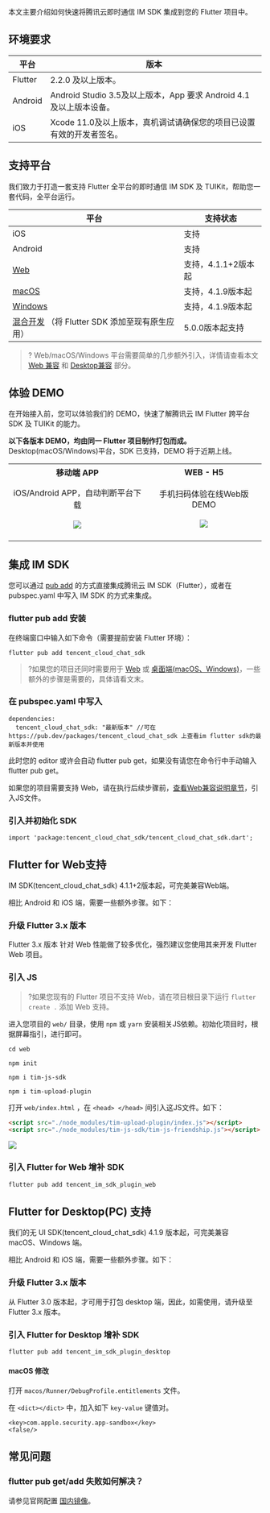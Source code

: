 本文主要介绍如何快速将腾讯云即时通信 IM SDK 集成到您的 Flutter 项目中。

## 环境要求

| 平台 | 版本 |
|---------|---------|
| Flutter | 2.2.0 及以上版本。 |
|Android|Android Studio 3.5及以上版本，App 要求 Android 4.1及以上版本设备。|
|iOS|Xcode 11.0及以上版本，真机调试请确保您的项目已设置有效的开发者签名。|

## 支持平台

我们致力于打造一套支持 Flutter 全平台的即时通信 IM SDK 及 TUIKit，帮助您一套代码，全平台运行。

| 平台 | 支持状态|
|---------|---------|
| iOS | 支持 |
| Android | 支持 |
| [Web](#web) | 支持，4.1.1+2版本起 |
| [macOS](#pc) | 支持，4.1.9版本起 |
| [Windows](#pc) | 支持，4.1.9版本起 |
| [混合开发](https://www.tencentcloud.com/document/product/1047/51456) （将 Flutter SDK 添加至现有原生应用） | 5.0.0版本起支持 |

>? Web/macOS/Windows 平台需要简单的几步额外引入，详情请查看本文 [Web 兼容](#web) 和 [Desktop兼容](#pc) 部分。

## 体验 DEMO

在开始接入前，您可以体验我们的 DEMO，快速了解腾讯云 IM Flutter 跨平台 SDK 及 TUIKit 的能力。

**以下各版本 DEMO，均由同一 Flutter 项目制作打包而成。** Desktop(macOS/Windows)平台，SDK 已支持，DEMO 将于近期上线。

<table style="text-align:center; vertical-align:middle; max-width: 800px">
  <tr>
    <th style="text-align:center;">移动端 APP</th>
    <th style="text-align:center;">WEB - H5</th>
  </tr>
  <tr>
    <td><div style="display: flex; justify-content: center; align-items: center; flex-direction: column; padding-top: 10px">iOS/Android APP，自动判断平台下载<img style="max-width:200px; margin: 20px 0 20px 0" src="https://qcloudimg.tencent-cloud.cn/raw/ca2aaff551410c74fce48008c771b9f6.png"/></div></td>
    <td><div style="display: flex; justify-content: center; align-items: center; flex-direction: column; padding-top: 10px">手机扫码体验在线Web版DEMO<img style="max-width:200px; margin: 20px 0 20px 0" src="https://qcloudimg.tencent-cloud.cn/raw/3c79e8bb16dd0eeab35e894a690e0444.png"/></div></td>
  </tr>
</table>

## 集成 IM SDK

您可以通过 [pub add](https://pub.dev/packages/tencent_cloud_chat_sdk) 的方式直接集成腾讯云 IM SDK（Flutter），或者在 pubspec.yaml 中写入 IM SDK 的方式来集成。

### flutter pub add 安装

在终端窗口中输入如下命令（需要提前安装 Flutter 环境）：

```
flutter pub add tencent_cloud_chat_sdk
```

>?如果您的项目还同时需要用于 [Web](#web) 或 [桌面端(macOS、Windows)](#pc)，一些额外的步骤是需要的，具体请看文末。

### 在 pubspec.yaml 中写入

```
dependencies:
  tencent_cloud_chat_sdk: "最新版本" //可在https://pub.dev/packages/tencent_cloud_chat_sdk 上查看im flutter sdk的最新版本并使用
```

此时您的 editor 或许会自动 flutter pub get，如果没有请您在命令行中手动输入 flutter pub get。

如果您的项目需要支持 Web，请在执行后续步骤前，[查看Web兼容说明章节](#web)，引入JS文件。

### 引入并初始化 SDK

```
import 'package:tencent_cloud_chat_sdk/tencent_cloud_chat_sdk.dart';
```

## Flutter for Web支持[](id:web)

IM SDK(tencent_cloud_chat_sdk) 4.1.1+2版本起，可完美兼容Web端。

相比 Android 和 iOS 端，需要一些额外步骤。如下：

### 升级 Flutter 3.x 版本

Flutter 3.x 版本 针对 Web 性能做了较多优化，强烈建议您使用其来开发 Flutter Web 项目。

### 引入 JS

>?如果您现有的 Flutter 项目不支持 Web，请在项目根目录下运行 `flutter create .` 添加 Web 支持。

进入您项目的 `web/` 目录，使用 `npm` 或 `yarn` 安装相关JS依赖。初始化项目时，根据屏幕指引，进行即可。

```shell
cd web

npm init

npm i tim-js-sdk

npm i tim-upload-plugin
```

打开 `web/index.html` ，在 `<head> </head>` 间引入这JS文件。如下：

```html
<script src="./node_modules/tim-upload-plugin/index.js"></script>
<script src="./node_modules/tim-js-sdk/tim-js-friendship.js"></script>
```

![](https://staticintl.cloudcachetci.com/yehe/backend-news/AhQ9056_%E4%BC%81%E4%B8%9A%E5%BE%AE%E4%BF%A1%E6%88%AA%E5%9B%BE_1672108602242.png)

### 引入 Flutter for Web 增补 SDK

```dart
flutter pub add tencent_im_sdk_plugin_web
```

## Flutter for Desktop(PC) 支持[](id:pc)

我们的无 UI SDK(tencent_cloud_chat_sdk) 4.1.9 版本起，可完美兼容 macOS、Windows 端。

相比 Android 和 iOS 端，需要一些额外步骤。如下：

### 升级 Flutter 3.x 版本

从 Flutter 3.0 版本起，才可用于打包 desktop 端，因此，如需使用，请升级至 Flutter 3.x 版本。

### 引入 Flutter for Desktop 增补 SDK

```dart
flutter pub add tencent_im_sdk_plugin_desktop
```

#### macOS 修改

打开 `macos/Runner/DebugProfile.entitlements` 文件。

在 `<dict></dict>` 中，加入如下 `key-value` 键值对。

```
<key>com.apple.security.app-sandbox</key>
<false/>
```

## 常见问题

### flutter pub get/add 失败如何解决？

请参见官网配置 [国内镜像](https://flutter.cn/community/china)。
